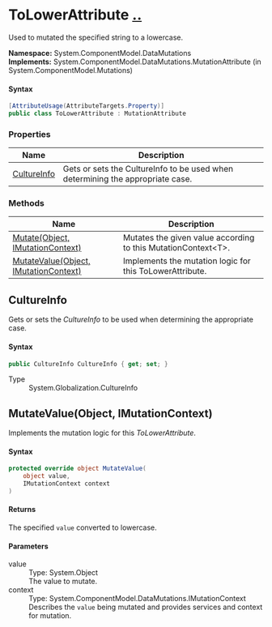 # ToLowerAttribute [..](../README.md#documentation-index 'Documentation Index')

Used to mutated the specified string to a lowercase.

**Namespace:** System.ComponentModel.DataMutations<br />
**Implements:** System.ComponentModel.DataMutations.MutationAttribute (in System.ComponentModel.Mutations)

#### Syntax

```csharp
[AttributeUsage(AttributeTargets.Property)]
public class ToLowerAttribute : MutationAttribute
```


### Properties

| Name | Description |
| ---- | ----------- |
| [CultureInfo](#CultureInfo) | Gets or sets the CultureInfo to be used when determining the appropriate case. |


### Methods

| Name | Description |
| ---- | ----------- |
| [Mutate(Object, IMutationContext)](MutationAttribute.md#MutateObjectIMutationContext) | Mutates the given value according to this MutationContext&lt;T&gt;. |
| [MutateValue(Object, IMutationContext)](#MutateValueObjectIMutationContext) | Implements the mutation logic for this ToLowerAttribute. |


<a name='CultureInfo'></a>
## CultureInfo

Gets or sets the *CultureInfo* to be used when determining the appropriate case.

#### Syntax

```csharp
public CultureInfo CultureInfo { get; set; }
```

<dl>
	<dt>Type</dt>
	<dd>System.Globalization.CultureInfo</dd>
</dl>


<a name='MutateValueObjectIMutationContext'></a>
## MutateValue(Object, IMutationContext)

Implements the mutation logic for this *ToLowerAttribute*.

#### Syntax

```csharp
protected override object MutateValue(
	object value,
	IMutationContext context
)
```

#### Returns

The specified `value` converted to lowercase.

#### Parameters

<dl>
	<dt>value</dt>
	<dd>Type: System.Object<br />The value to mutate.</dd>
	<dt>context</dt>
	<dd>Type: System.ComponentModel.DataMutations.IMutationContext<br />Describes the <code>value</code> being mutated and provides services and context for mutation.</dd>
</dl>
